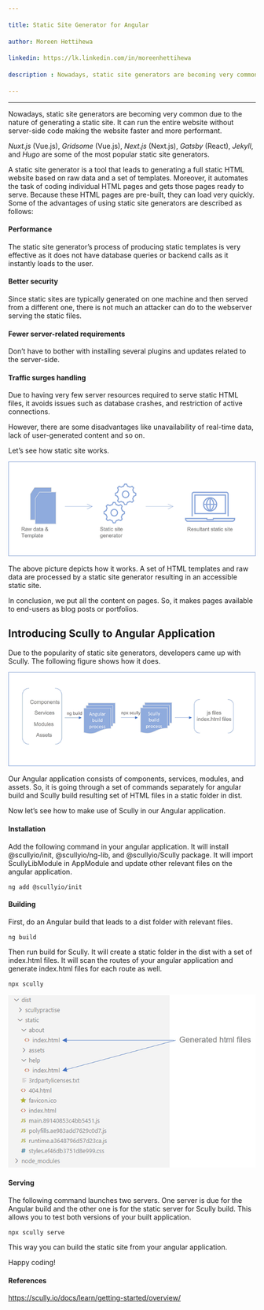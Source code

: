 ```yaml
---

title: Static Site Generator for Angular

author: Moreen Hettihewa

linkedin: https://lk.linkedin.com/in/moreenhettihewa

description : Nowadays, static site generators are becoming very common due to the nature of generating a static site. It can run the entire website without server-side code making the website faster and more performant. 

---
```

___

Nowadays, static site generators are becoming very common due to the nature of generating a static site. It can run the entire website without server-side code making the website faster and more performant. 

*Nuxt.js* (Vue.js),  *Gridsome* (Vue.js),  *Next.js* (Next.js),  *Gatsby* (React),  *Jekyll*, and  *Hugo* are some of the most popular static site generators.


A static site generator is a tool that leads to generating a full static HTML website based on raw data and a set of templates. Moreover, it automates the task of coding individual HTML pages and gets those pages ready to serve. Because these HTML pages are pre-built, they can load very quickly. Some of the advantages of using static site generators are described as follows:
 
#### **Performance**

The static site generator’s process of producing static templates is very effective as it does not have database queries or backend calls as it instantly loads to the user.

#### **Better security**

Since static sites are typically generated on one machine and then served from a different one, there is not much an attacker can do to the webserver serving the static files.

#### **Fewer server-related requirements**

Don’t have to bother with installing several plugins and updates related to the server-side.

#### **Traffic surges handling**

Due to having very few server resources required to serve static HTML files, it avoids issues such as database crashes, and restriction of active connections.


However, there are some disadvantages like unavailability of real-time data, lack of user-generated content and so on.


Let’s see how static site works.

<img src="/img/mh_1_2022_04_07.png"/>

The above picture depicts how it works. A set of HTML templates and raw data are processed by a static site generator resulting in an accessible static site.


In conclusion, we put all the content on pages. So, it makes pages available to end-users as blog posts or portfolios.

## **Introducing Scully to Angular Application**


Due to the popularity of static site generators, developers came up with Scully. The following figure shows how it does.

<img src="/img/mh_2_2022_04_07.png"/>

Our Angular application consists of components, services, modules, and assets. So, it is going through a set of commands separately for angular build and Scully build resulting set of HTML files in a static folder in dist.

Now let’s see how to make use of Scully in our Angular application. 

#### **Installation**

Add the following command in your angular application. It will install @scullyio/init, @scullyio/ng-lib, and @scullyio/Scully package. It will import ScullyLibModule in AppModule and update other relevant files on the angular application. 


```
ng add @scullyio/init
```

#### **Building**
 
First, do an Angular build that leads to a dist folder with relevant files.

```
ng build
```

Then run build for Scully. It will create a static folder in the dist with a set of index.html files. It will scan the routes of your angular application and generate index.html files for each route as well. 

```
npx scully
```

<img src="/img/mh_3_2022_04_07.png"/>

#### **Serving**

The following command launches two servers. One server is due for the Angular build and the other one is for the static server for Scully build. This allows you to test both versions of your built application.


```
npx scully serve
```


This way you can build the static site from your angular application. 

Happy coding!

#### **References**

https://scully.io/docs/learn/getting-started/overview/
